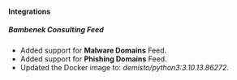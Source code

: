 
#### Integrations

##### Bambenek Consulting Feed

- Added support for **Malware Domains** Feed.
- Added support for **Phishing Domains** Feed.
- Updated the Docker image to: *demisto/python3:3.10.13.86272*.
